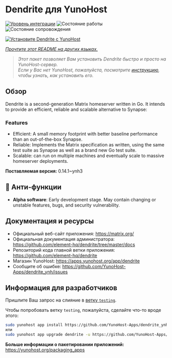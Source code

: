 <!--
Важно: этот README был автоматически сгенерирован <https://github.com/YunoHost/apps/tree/master/tools/readme_generator>
Он НЕ ДОЛЖЕН редактироваться вручную.
-->

# Dendrite для YunoHost

[![Уровень интеграции](https://apps.yunohost.org/badge/integration/dendrite)](https://ci-apps.yunohost.org/ci/apps/dendrite/)
![Состояние работы](https://apps.yunohost.org/badge/state/dendrite)
![Состояние сопровождения](https://apps.yunohost.org/badge/maintained/dendrite)

[![Установите Dendrite с YunoHost](https://install-app.yunohost.org/install-with-yunohost.svg)](https://install-app.yunohost.org/?app=dendrite)

*[Прочтите этот README на других языках.](./ALL_README.md)*

> *Этот пакет позволяет Вам установить Dendrite быстро и просто на YunoHost-сервер.*  
> *Если у Вас нет YunoHost, пожалуйста, посмотрите [инструкцию](https://yunohost.org/install), чтобы узнать, как установить его.*

## Обзор

Dendrite is a second-generation Matrix homeserver written in Go. It intends to provide an efficient, reliable and scalable alternative to Synapse:

### Features

- Efficient: A small memory footprint with better baseline performance than an out-of-the-box Synapse.
- Reliable: Implements the Matrix specification as written, using the same test suite as Synapse as well as a brand new Go test suite.
- Scalable: can run on multiple machines and eventually scale to massive homeserver deployments.


**Поставляемая версия:** 0.14.1~ynh3
## :red_circle: Анти-функции

- **Alpha software**: Early development stage. May contain changing or unstable features, bugs, and security vulnerability.

## Документация и ресурсы

- Официальный веб-сайт приложения: <https://matrix.org/>
- Официальная документация администратора: <https://github.com/element-hq/dendrite/tree/master/docs>
- Репозиторий кода главной ветки приложения: <https://github.com/element-hq/dendrite>
- Магазин YunoHost: <https://apps.yunohost.org/app/dendrite>
- Сообщите об ошибке: <https://github.com/YunoHost-Apps/dendrite_ynh/issues>

## Информация для разработчиков

Пришлите Ваш запрос на слияние в [ветку `testing`](https://github.com/YunoHost-Apps/dendrite_ynh/tree/testing).

Чтобы попробовать ветку `testing`, пожалуйста, сделайте что-то вроде этого:

```bash
sudo yunohost app install https://github.com/YunoHost-Apps/dendrite_ynh/tree/testing --debug
или
sudo yunohost app upgrade dendrite -u https://github.com/YunoHost-Apps/dendrite_ynh/tree/testing --debug
```

**Больше информации о пакетировании приложений:** <https://yunohost.org/packaging_apps>
